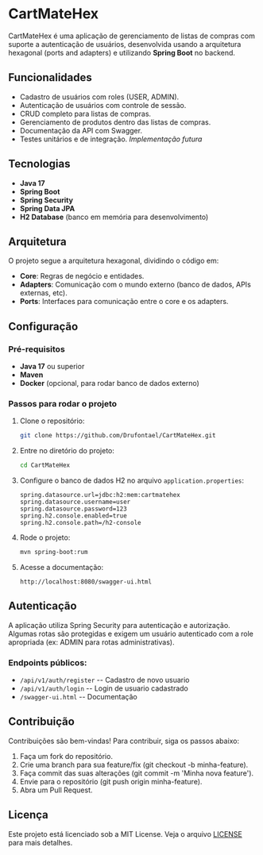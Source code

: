 # CartMateHex

CartMateHex é uma aplicação de gerenciamento de listas de compras com suporte a autenticação de usuários, desenvolvida usando a arquitetura hexagonal (ports and adapters) e utilizando **Spring Boot** no backend.

## Funcionalidades

- Cadastro de usuários com roles (USER, ADMIN).
- Autenticação de usuários com controle de sessão.
- CRUD completo para listas de compras.
- Gerenciamento de produtos dentro das listas de compras.
- Documentação da API com Swagger.
- Testes unitários e de integração. *Implementação futura*

## Tecnologias

- **Java 17**
- **Spring Boot**
- **Spring Security**
- **Spring Data JPA**
- **H2 Database** (banco em memória para desenvolvimento)

## Arquitetura

O projeto segue a arquitetura hexagonal, dividindo o código em:

- **Core**: Regras de negócio e entidades.
- **Adapters**: Comunicação com o mundo externo (banco de dados, APIs externas, etc).
- **Ports**: Interfaces para comunicação entre o core e os adapters.

## Configuração

### Pré-requisitos

- **Java 17** ou superior
- **Maven**
- **Docker** (opcional, para rodar banco de dados externo)

### Passos para rodar o projeto

1. Clone o repositório:

   ```bash
   git clone https://github.com/Drufontael/CartMateHex.git
   ```
   
2. Entre no diretório do projeto:
    ```bash
   cd CartMateHex
   ```

3. Configure o banco de dados H2 no arquivo ```application.properties```:
    ```properties
    spring.datasource.url=jdbc:h2:mem:cartmatehex 
    spring.datasource.username=user
    spring.datasource.password=123
    spring.h2.console.enabled=true
    spring.h2.console.path=/h2-console
   ```
4. Rode o projeto:
    ```bash
   mvn spring-boot:rum
   ```
5. Acesse a documentação:
    ```url
    http://localhost:8080/swagger-ui.html
    ```
   
## Autenticação

A aplicação utiliza Spring Security para autenticação e autorização. Algumas rotas são protegidas e exigem um usuário autenticado com a role apropriada (ex: ADMIN para rotas administrativas).

### Endpoints públicos:
- ```/api/v1/auth/register``` -- Cadastro de novo usuario
- ```/api/v1/auth/login``` -- Login de usuario cadastrado
- ```/swagger-ui.html``` -- Documentação

## Contribuição

Contribuições são bem-vindas! Para contribuir, siga os passos abaixo:

1. Faça um fork do repositório.
2. Crie uma branch para sua feature/fix (git checkout -b minha-feature).
3. Faça commit das suas alterações (git commit -m 'Minha nova feature').
4. Envie para o repositório (git push origin minha-feature).
5. Abra um Pull Request.

## Licença

Este projeto está licenciado sob a MIT License. Veja o arquivo [LICENSE](LICENSE) para mais detalhes.
